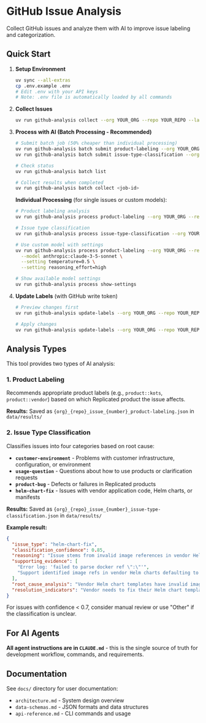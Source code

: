 # GitHub Issue Analysis

Collect GitHub issues and analyze them with AI to improve issue labeling and categorization.

## Quick Start

1. **Setup Environment**
   ```bash
   uv sync --all-extras
   cp .env.example .env
   # Edit .env with your API keys
   # Note: .env file is automatically loaded by all commands
   ```

2. **Collect Issues**
   ```bash
   uv run github-analysis collect --org YOUR_ORG --repo YOUR_REPO --labels bug --limit 5
   ```

3. **Process with AI (Batch Processing - Recommended)**
   ```bash
   # Submit batch job (50% cheaper than individual processing)
   uv run github-analysis batch submit product-labeling --org YOUR_ORG --repo YOUR_REPO
   uv run github-analysis batch submit issue-type-classification --org YOUR_ORG --repo YOUR_REPO
   
   # Check status
   uv run github-analysis batch list
   
   # Collect results when completed
   uv run github-analysis batch collect <job-id>
   ```

   **Individual Processing** (for single issues or custom models):
   ```bash
   # Product labeling analysis
   uv run github-analysis process product-labeling --org YOUR_ORG --repo YOUR_REPO --issue-number 123
   
   # Issue type classification
   uv run github-analysis process issue-type-classification --org YOUR_ORG --repo YOUR_REPO --issue-number 123
   
   # Use custom model with settings
   uv run github-analysis process product-labeling --org YOUR_ORG --repo YOUR_REPO \
     --model anthropic:claude-3-5-sonnet \
     --setting temperature=0.5 \
     --setting reasoning_effort=high
   
   # Show available model settings
   uv run github-analysis process show-settings
   ```

4. **Update Labels** (with GitHub write token)
   ```bash
   # Preview changes first
   uv run github-analysis update-labels --org YOUR_ORG --repo YOUR_REPO --dry-run
   
   # Apply changes
   uv run github-analysis update-labels --org YOUR_ORG --repo YOUR_REPO
   ```

## Analysis Types

This tool provides two types of AI analysis:

### 1. Product Labeling
Recommends appropriate product labels (e.g., `product::kots`, `product::vendor`) based on which Replicated product the issue affects.

**Results:** Saved as `{org}_{repo}_issue_{number}_product-labeling.json` in `data/results/`

### 2. Issue Type Classification
Classifies issues into four categories based on root cause:
- **`customer-environment`** - Problems with customer infrastructure, configuration, or environment
- **`usage-question`** - Questions about how to use products or clarification requests  
- **`product-bug`** - Defects or failures in Replicated products
- **`helm-chart-fix`** - Issues with vendor application code, Helm charts, or manifests

**Results:** Saved as `{org}_{repo}_issue_{number}_issue-type-classification.json` in `data/results/`

**Example result:**
```json
{
  "issue_type": "helm-chart-fix",
  "classification_confidence": 0.85,
  "reasoning": "Issue stems from invalid image references in vendor Helm chart...",
  "supporting_evidence": [
    "Error log: 'failed to parse docker ref \":\"'",
    "Support identified image refs in vendor Helm charts defaulting to ':'"
  ],
  "root_cause_analysis": "Vendor Helm chart templates have invalid image tag values",
  "resolution_indicators": "Vendor needs to fix their Helm chart templates"
}
```

For issues with confidence < 0.7, consider manual review or use "Other" if the classification is unclear.

## For AI Agents

**All agent instructions are in `CLAUDE.md`** - this is the single source of truth for development workflow, commands, and requirements.

## Documentation

See `docs/` directory for user documentation:
- `architecture.md` - System design overview
- `data-schemas.md` - JSON formats and data structures  
- `api-reference.md` - CLI commands and usage
